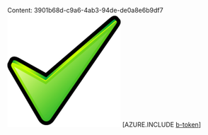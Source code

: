 Content: 3901b68d-c9a6-4ab3-94de-de0a8e6b9df7![image](ca70e645-4ac8-4660-ab35-28a161545f49.png)
[AZURE.INCLUDE [b-token](a65a587d-c2ed-43c2-85a9-e34fa44b20e3.md)]
